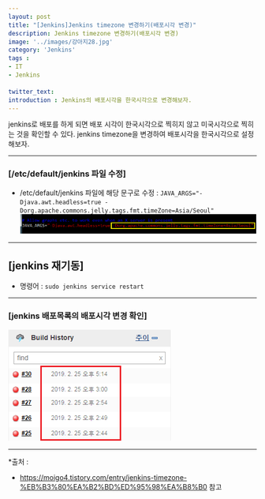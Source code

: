 ```yaml
---
layout: post
title: "[Jenkins]Jenkins timezone 변경하기(배포시각 변경)"
description: Jenkins timezone 변경하기(배포시각 변경)
image: '../images/강아지28.jpg'
category: 'Jenkins'
tags : 
- IT
- Jenkins

twitter_text: 
introduction : Jenkins의 배포시각을 한국시각으로 변경해보자.
---
```



jenkins로 배포를 하게 되면 배포 시각이 한국시각으로 찍히지 않고 미국시각으로 찍히는 것을 확인할 수 있다.
jenkins timezone을 변경하여 배포시각을 한국시각으로 설정해보자.


_ _ _




### [/etc/default/jenkins 파일 수정]
- /etc/default/jenkins 파일에 해당 문구로 수정 : `JAVA_ARGS="-Djava.awt.headless=true -Dorg.apache.commons.jelly.tags.fmt.timeZone=Asia/Seoul"`
![1](../images/jenkins3_20190225.jpg)




_ _ _





## [jenkins 재기동]
- 명령어 : `sudo jenkins service restart`




_ _ _





### [jenkins 배포목록의 배포시각 변경 확인]
![1](../images/jenkins3_20190225_2.jpg)




_ _ _


*출처 : 
- <https://moigo4.tistory.com/entry/jenkins-timezone-%EB%B3%80%EA%B2%BD%ED%95%98%EA%B8%B0> 참고